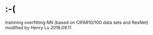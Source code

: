 # :-(
trainning overfitting NN (based on CIFAR10/100 data sets and ResNet)
modified by Henry Lu 2018.09.11
